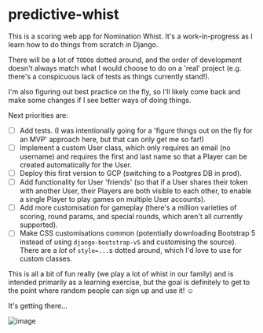 # predictive-whist

This is a scoring web app for Nomination Whist. It's a work-in-progress as I learn how to do things from scratch
in Django.

There will be a lot of `TODO`s dotted around, and the order of development doesn't always match what I would choose
to do on a 'real' project (e.g. there's a conspicuous lack of tests as things currently stand!).

I'm also figuring out best practice on the fly, so I'll likely come back and make some changes if I see better ways
of doing things.

Next priorities are:
- [ ] Add tests. (I was intentionally going for a 'figure things out on the fly for an MVP' approach here, but that can
   only get me so far!)
- [ ] Implement a custom User class, which only requires an email (no username) and requires the first and last name so
   that a Player can be created automatically for the User.
- [ ] Deploy this first version to GCP (switching to a Postgres DB in prod).
- [ ] Add functionality for User 'friends' (so that if a User shares their token with another User, their Players are
   both visible to each other, to enable a single Player to play games on multiple User accounts).
- [ ] Add more customisation for gameplay (there's a million varieties of scoring, round params, and special rounds,
   which aren't all currently supported).
- [ ] Make CSS customisations common (potentially downloading Bootstrap 5 instead of using `django-bootstrap-v5` and
   customising the source). There are a _lot_ of `style=...`s dotted around, which I'd love to use for custom
   classes.

This is all a bit of fun really (we play a lot of whist in our family) and is intended primarily as a learning
exercise, but the goal is definitely to get to the point where random people can sign up and use it! ☺️

It's getting there...

![image](https://github.com/richcooper95/predictive-whist/assets/58304039/271b4b64-b965-462e-8b34-190791dcad8c)

